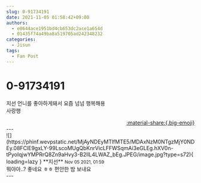 ```yaml
---
slug: 0-91734191
date: 2021-11-05 01:58:42+09:00
authors:
  - e0644ace1951bd4cb653dc2ace1a654d
  - 01435f74a49ba8a519705ad242348232
categories:
  - Jisun
tags:
  - Fan Post
---
```


# 0-91734191

<div class="post-container" markdown="1">
<div class="content-container md-sidebar__scrollwrap" markdown="1">

지선 언니를 좋아하게돼서 요즘 넘넘 행복해용<br>사랑행

</div>
</div>

<div style="text-align: right;" markdown="1">
<a href="https://weverse.io/fromis9/fanpost/0-91734191" style="text-align: right;">:material-share:{.big-emoji}</a>
</div>
---

<div class="comments-container md-sidebar__scrollwrap" markdown="1">
<div class="comment" markdown="1">
<div class='id-container' markdown="1">
![](https://phinf.wevpstatic.net/MjAyNDEyMTlfMTE5/MDAxNzM0NTgzMjY0NDEy.08FClE9gxLY-99LscoMUgQbKnrVicLFFWSqmAi3eGLEg.hXV0n-tPyoIqjwYMPRrQ8Zn9aHvy3-B2llL4LWAZ_bEg.JPEG/image.jpg?type=s72){ loading=lazy }
**<span class="artist">지선</span>** <small>Nov 05 2021, 01:59</small><br>
</div>
<div class='comment-body' markdown="1">
뭐야아..? 좋네요 ㅎㅎ 편안한 밤 보내요
</div>
</div>
</div>
---
